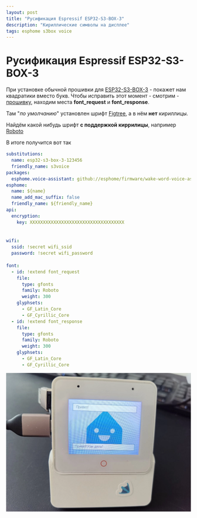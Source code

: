 ```yaml
---
layout: post
title: "Русификация Espressif ESP32-S3-BOX-3"
description: "Кириллические символы на дисплее"
tags: esphome s3box voice
---
```


# Русификация Espressif ESP32-S3-BOX-3

При установке обычной прошивки для [ESP32-S3-BOX-3](https://aliexpress.com/wholesale?SearchText=Espressif+ESP32-S3-BOX-3&g=y&page=1) - покажет нам квадратики вместо букв. Чтобы исправить этот момент - смотрим - [прошивку](https://github.com/esphome/wake-word-voice-assistants/blob/main/esp32-s3-box-3/esp32-s3-box-3.yaml#L679), находим места **font_request** и **font_response**. 

Там "*по умолчанию*" установлен шрифт [Figtree](https://fonts.google.com/specimen/Figtree), а в нём **нет** кириллицы.

Найдём какой нибудь шрифт **с поддержкой киррилицы**, например [Roboto](https://fonts.google.com/specimen/Roboto)

В итоге получится вот так
```yaml
substitutions:
  name: esp32-s3-box-3-123456
  friendly_name: s3voice
packages:
  esphome.voice-assistant: github://esphome/firmware/wake-word-voice-assistant/esp32-s3-box-3.yaml@main
esphome:
  name: ${name}
  name_add_mac_suffix: false
  friendly_name: ${friendly_name}
api:
  encryption:
    key: XXXXXXXXXXXXXXXXXXXXXXXXXXXXXXXXXXXX


wifi:
  ssid: !secret wifi_ssid
  password: !secret wifi_password

font:
  - id: !extend font_request
    file:
      type: gfonts
      family: Roboto
      weight: 300
    glyphsets:
      - GF_Latin_Core
      - GF_Cyrillic_Core
  - id: !extend font_response
    file:
      type: gfonts
      family: Roboto
      weight: 300
    glyphsets:
      - GF_Latin_Core
      - GF_Cyrillic_Core
```
![RUS-ESP32-S3-BOX-3](/assets/blog/esp-s3/RUS-ESP32-S3-BOX-3.webp)